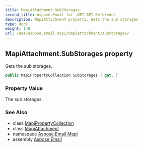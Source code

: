 ```yaml
---
title: MapiAttachment.SubStorages
second_title: Aspose.Email for .NET API Reference
description: MapiAttachment property. Gets the sub storages
type: docs
weight: 140
url: /net/aspose.email.mapi/mapiattachment/substorages/
---
```

## MapiAttachment.SubStorages property

Gets the sub storages.

```csharp
public MapiPropertyCollection SubStorages { get; }
```

### Property Value

The sub storages.

### See Also

* class [MapiPropertyCollection](../../mapipropertycollection/)
* class [MapiAttachment](../)
* namespace [Aspose.Email.Mapi](../../mapiattachment/)
* assembly [Aspose.Email](../../../)


